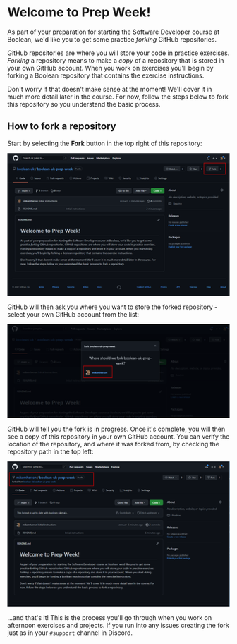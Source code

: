 # Welcome to Prep Week!
As part of your preparation for starting the Software Developer course at Boolean, we'd like you to get some practice *forking* GitHub repositories.
 
GitHub repositories are where you will store your code in practice exercises. *Forking* a repository means to make a *copy* of a repository that is stored in your own GitHub account. When you work on exercises you'll begin by forking a Boolean repository that contains the exercise instructions.
 
 Don't worry if that doesn't make sense at the moment! We'll cover it in much more detail later in the course. For now, follow the steps below to fork this repository so you understand the basic process.
 
## How to fork a repository
Start by selecting the **Fork** button in the top right of this repository:
 
![Fork Button](images/fork-button.png)
 
GitHub will then ask you where you want to store the forked repository - select your own GitHub account from the list:
 
![Fork Button](images/fork-location.png)
 
GitHub will tell you the fork is in progress. Once it's complete, you will then see a copy of this repository in your own GitHub account. You can verify the location of the repository, and where it was forked from, by checking the repository path in the top left:
 
![Fork Button](images/fork-complete.png)
 
...and that's it! This is the process you'll go through when you work on afternoon exercises and projects. If you run into any issues creating the fork just as in your `#support` channel in Discord.